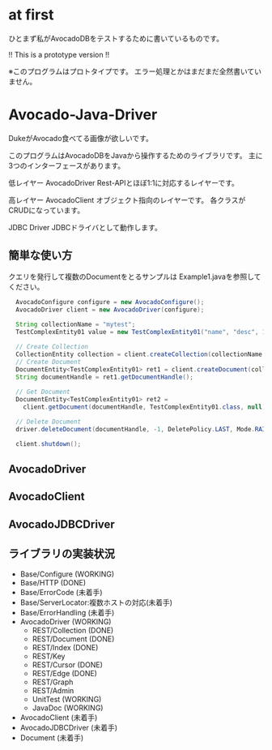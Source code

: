 # at first

ひとまず私がAvocadoDBをテストするために書いているものです。

!! This is a prototype version !!

※このプログラムはプロトタイプです。
エラー処理とかはまだまだ全然書いていません。

# Avocado-Java-Driver

 DukeがAvocado食べてる画像が欲しいです。

このプログラムはAvocadoDBをJavaから操作するためのライブラリです。
主に3つのインターフェースがあります。

低レイヤー
  AvocadoDriver
    Rest-APIとほぼ1:1に対応するレイヤーです。

高レイヤー
  AvocadoClient
    オブジェクト指向のレイヤーです。
    各クラスがCRUDになっています。
    
JDBC Driver
  JDBCドライバとして動作します。

## 簡単な使い方

クエリを発行して複数のDocumentをとるサンプルは
Example1.javaを参照してください。

``` Java
  AvocadoConfigure configure = new AvocadoConfigure();
  AvocadoDriver client = new AvocadoDriver(configure);
  
  String collectionName = "mytest";
  TestComplexEntity01 value = new TestComplexEntity01("name", "desc", 10); // any POJO class

  // Create Collection
  CollectionEntity collection = client.createCollection(collectionName, false, Mode.DUP_GET);
  // Create Document
  DocumentEntity<TestComplexEntity01> ret1 = client.createDocument(collectionName, value, null, null, null);
  String documentHandle = ret1.getDocumentHandle();
  
  // Get Document
  DocumentEntity<TestComplexEntity01> ret2 =
    client.getDocument(documentHandle, TestComplexEntity01.class, null);

  // Delete Document
  driver.deleteDocument(documentHandle, -1, DeletePolicy.LAST, Mode.RAISE_ERROR);  

  client.shutdown();
```

## AvocadoDriver
## AvocadoClient
## AvocadoJDBCDriver

## ライブラリの実装状況
* Base/Configure (WORKING)
* Base/HTTP (DONE)
* Base/ErrorCode (未着手)
* Base/ServerLocator:複数ホストの対応(未着手)
* Base/ErrorHandling (未着手)
* AvocadoDriver (WORKING)
    * REST/Collection (DONE)
    * REST/Document (DONE)
    * REST/Index (DONE)
    * REST/Key
    * REST/Cursor (DONE)
    * REST/Edge (DONE)
    * REST/Graph
    * REST/Admin
    * UnitTest (WORKING)
    * JavaDoc (WORKING)
* AvocadoClient (未着手)
* AvocadoJDBCDriver (未着手)
* Document (未着手)

